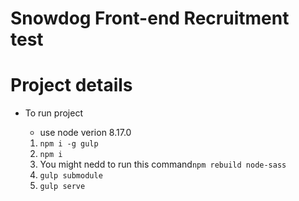 # Snowdog Front-end Recruitment test

# Project details
* To run project

  * use node verion 8.17.0
  1. `npm i -g gulp`
  2. `npm i`
  3. You might nedd to run this command`npm rebuild node-sass`
  4. `gulp submodule`
  5. `gulp serve`

